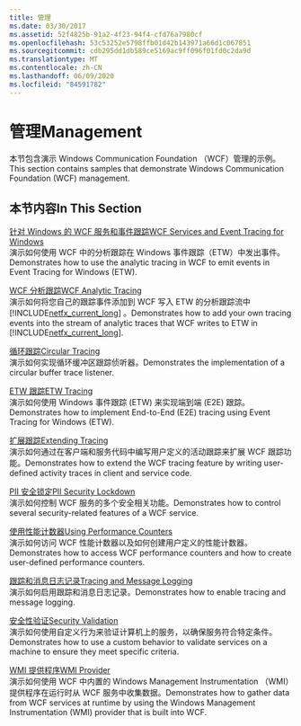 ```yaml
---
title: 管理
ms.date: 03/30/2017
ms.assetid: 52f4825b-91a2-4f23-94f4-cfd76a7980cf
ms.openlocfilehash: 53c53252e5798ffb01d42b143971a66d1c067851
ms.sourcegitcommit: cdb295dd1db589ce5169ac9ff096f01fd0c2da9d
ms.translationtype: MT
ms.contentlocale: zh-CN
ms.lasthandoff: 06/09/2020
ms.locfileid: "84591782"
---
```

# <a name="management"></a><span data-ttu-id="80ac0-102">管理</span><span class="sxs-lookup"><span data-stu-id="80ac0-102">Management</span></span>
<span data-ttu-id="80ac0-103">本节包含演示 Windows Communication Foundation （WCF）管理的示例。</span><span class="sxs-lookup"><span data-stu-id="80ac0-103">This section contains samples that demonstrate Windows Communication Foundation (WCF) management.</span></span>  
  
## <a name="in-this-section"></a><span data-ttu-id="80ac0-104">本节内容</span><span class="sxs-lookup"><span data-stu-id="80ac0-104">In This Section</span></span>  
 [<span data-ttu-id="80ac0-105">针对 Windows 的 WCF 服务和事件跟踪</span><span class="sxs-lookup"><span data-stu-id="80ac0-105">WCF Services and Event Tracing for Windows</span></span>](wcf-services-and-event-tracing-for-windows.md)  
 <span data-ttu-id="80ac0-106">演示如何使用 WCF 中的分析跟踪在 Windows 事件跟踪（ETW）中发出事件。</span><span class="sxs-lookup"><span data-stu-id="80ac0-106">Demonstrates how to use the analytic tracing in WCF to emit events in Event Tracing for Windows (ETW).</span></span>  
  
 [<span data-ttu-id="80ac0-107">WCF 分析跟踪</span><span class="sxs-lookup"><span data-stu-id="80ac0-107">WCF Analytic Tracing</span></span>](wcf-analytic-tracing.md)  
 <span data-ttu-id="80ac0-108">演示如何将您自己的跟踪事件添加到 WCF 写入 ETW 的分析跟踪流中 [!INCLUDE[netfx_current_long](../../../../includes/netfx-current-long-md.md)] 。</span><span class="sxs-lookup"><span data-stu-id="80ac0-108">Demonstrates how to add your own tracing events into the stream of analytic traces that WCF writes to ETW in [!INCLUDE[netfx_current_long](../../../../includes/netfx-current-long-md.md)].</span></span>  
  
 [<span data-ttu-id="80ac0-109">循环跟踪</span><span class="sxs-lookup"><span data-stu-id="80ac0-109">Circular Tracing</span></span>](circular-tracing.md)  
 <span data-ttu-id="80ac0-110">演示如何实现循环缓冲区跟踪侦听器。</span><span class="sxs-lookup"><span data-stu-id="80ac0-110">Demonstrates the implementation of a circular buffer trace listener.</span></span>  
  
 [<span data-ttu-id="80ac0-111">ETW 跟踪</span><span class="sxs-lookup"><span data-stu-id="80ac0-111">ETW Tracing</span></span>](etw-tracing.md)  
 <span data-ttu-id="80ac0-112">演示如何使用 Windows 事件跟踪 (ETW) 来实现端到端 (E2E) 跟踪。</span><span class="sxs-lookup"><span data-stu-id="80ac0-112">Demonstrates how to implement End-to-End (E2E) tracing using Event Tracing for Windows (ETW).</span></span>  
  
 [<span data-ttu-id="80ac0-113">扩展跟踪</span><span class="sxs-lookup"><span data-stu-id="80ac0-113">Extending Tracing</span></span>](extending-tracing.md)  
 <span data-ttu-id="80ac0-114">演示如何通过在客户端和服务代码中编写用户定义的活动跟踪来扩展 WCF 跟踪功能。</span><span class="sxs-lookup"><span data-stu-id="80ac0-114">Demonstrates how to extend the WCF tracing feature by writing user-defined activity traces in client and service code.</span></span>  
  
 [<span data-ttu-id="80ac0-115">PII 安全锁定</span><span class="sxs-lookup"><span data-stu-id="80ac0-115">PII Security Lockdown</span></span>](pii-security-lockdown.md)  
 <span data-ttu-id="80ac0-116">演示如何控制 WCF 服务的多个安全相关功能。</span><span class="sxs-lookup"><span data-stu-id="80ac0-116">Demonstrates how to control several security-related features of a WCF service.</span></span>  
  
 [<span data-ttu-id="80ac0-117">使用性能计数器</span><span class="sxs-lookup"><span data-stu-id="80ac0-117">Using Performance Counters</span></span>](using-performance-counters.md)  
 <span data-ttu-id="80ac0-118">演示如何访问 WCF 性能计数器以及如何创建用户定义的性能计数器。</span><span class="sxs-lookup"><span data-stu-id="80ac0-118">Demonstrates how to access WCF performance counters and how to create user-defined performance counters.</span></span>  
  
 [<span data-ttu-id="80ac0-119">跟踪和消息日志记录</span><span class="sxs-lookup"><span data-stu-id="80ac0-119">Tracing and Message Logging</span></span>](tracing-and-message-logging.md)  
 <span data-ttu-id="80ac0-120">演示如何启用跟踪和消息日志记录。</span><span class="sxs-lookup"><span data-stu-id="80ac0-120">Demonstrates how to enable tracing and message logging.</span></span>  
  
 [<span data-ttu-id="80ac0-121">安全性验证</span><span class="sxs-lookup"><span data-stu-id="80ac0-121">Security Validation</span></span>](security-validation.md)  
 <span data-ttu-id="80ac0-122">演示如何使用自定义行为来验证计算机上的服务，以确保服务符合特定条件。</span><span class="sxs-lookup"><span data-stu-id="80ac0-122">Demonstrates how to use a custom behavior to validate services on a machine to ensure they meet specific criteria.</span></span>  
  
 [<span data-ttu-id="80ac0-123">WMI 提供程序</span><span class="sxs-lookup"><span data-stu-id="80ac0-123">WMI Provider</span></span>](wmi-provider.md)  
 <span data-ttu-id="80ac0-124">演示如何使用 WCF 中内置的 Windows Management Instrumentation （WMI）提供程序在运行时从 WCF 服务中收集数据。</span><span class="sxs-lookup"><span data-stu-id="80ac0-124">Demonstrates how to gather data from WCF services at runtime by using the Windows Management Instrumentation (WMI) provider that is built into WCF.</span></span>
